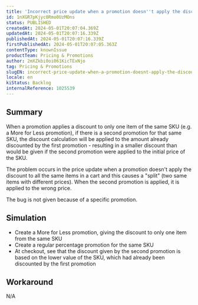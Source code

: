 ```yaml
---
title: 'Incorrect price update when a promotion doesn''t apply the discount to all the same items in a cart'
id: 1nXGR7pKjyc0Rmo0UzMOns
status: PUBLISHED
createdAt: 2024-05-01T20:07:04.369Z
updatedAt: 2024-05-01T20:07:16.339Z
publishedAt: 2024-05-01T20:07:16.339Z
firstPublishedAt: 2024-05-01T20:07:05.363Z
contentType: knownIssue
productTeam: Pricing & Promotions
author: 2mXZkbi0oi061KicTExNjo
tag: Pricing & Promotions
slugEN: incorrect-price-update-when-a-promotion-doesnt-apply-the-discount-to-all-the-same-items-in-a-cart
locale: en
kiStatus: Backlog
internalReference: 1025539
---
```


## Summary


When a promotion applies a discount to only one item of the same SKU (e.g. a More for Less promotion), if there is a second promotion for that same SKU, the discount calculation will be applied to the amount already discounted by the first promotion - resulting in a smaller discount than would be given if the second promotion were applied to the initial price of the SKU.

The problem occurs in the price update when a promotion doesn't apply the discount to all the same items in a cart and this causes a "split" (two same items with different prices). When the second promotion is applied, it is applied to the wrong price.

The bug is not given because of a specific promotion.


##

## Simulation



- Create a More for Less promotion, giving the discount to only one item from the same SKU
- Create a regular percentage promotion for the same SKU
- At checkout, see that the discount given by the second promotion is based on the lower value of the SKU, which had already been discounted by the first promotion


##

## Workaround


N/A





